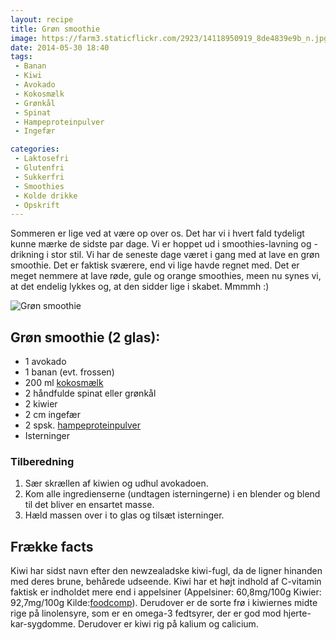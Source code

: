 ```yaml
---
layout: recipe
title: Grøn smoothie
image: https://farm3.staticflickr.com/2923/14118950919_8de4839e9b_n.jpg
date: 2014-05-30 18:40
tags:
 - Banan
 - Kiwi
 - Avokado
 - Kokosmælk
 - Grønkål
 - Spinat
 - Hampeproteinpulver
 - Ingefær

categories:
 - Laktosefri
 - Glutenfri
 - Sukkerfri
 - Smoothies
 - Kolde drikke
 - Opskrift
---
```


Sommeren er lige ved at være op over os. Det har vi i hvert fald tydeligt kunne mærke de sidste par dage. Vi er hoppet ud i smoothies-lavning og -drikning i stor stil. Vi har de seneste dage været i gang med at lave en grøn smoothie. Det er faktisk sværere, end vi lige havde regnet med. Det er meget nemmere at lave røde, gule og orange smoothies, meen nu synes vi, at det endelig lykkes og, at den sidder lige i skabet. Mmmmh :)

![Grøn smoothie](https://farm3.staticflickr.com/2923/14118950919_8de4839e9b_z.jpg) 



## Grøn smoothie (2 glas):
- 1 avokado
- 1 banan (evt. frossen)
- 200 ml [kokosmælk](http://www.urtekram.dk/produkter/foedevarer/drikkevarer/coconut-dream-(kokos)-1-l)
- 2 håndfulde spinat eller grønkål
- 2 kiwier
- 2 cm ingefær
- 2 spsk. [hampeproteinpulver](http://nyborggaard.dk/)
- Isterninger


### Tilberedning
1. Sær skrællen af kiwien og udhul avokadoen.
2. Kom alle ingredienserne (undtagen isterningerne) i en blender og blend til det bliver en ensartet masse.
2. Hæld massen over i to glas og tilsæt isterninger.

## Frække facts
Kiwi har sidst navn efter den newzealadske kiwi-fugl, da de ligner hinanden med deres brune, behårede udseende. Kiwi har et højt indhold af C-vitamin faktisk er indholdet mere end i appelsiner (Appelsiner: 60,8mg/100g Kiwier: 92,7mg/100g Kilde:[foodcomp](http://www.foodcomp.dk/v7/fvdb_search.asp)). Derudover er de sorte frø i kiwiernes midte rige på linolensyre, som er en omega-3 fedtsyrer, der er god mod hjerte-kar-sygdomme. Derudover er kiwi rig på kalium og calicium.
